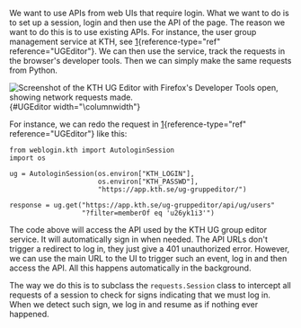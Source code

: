We want to use APIs from web UIs that require login. What we want to do
is to set up a session, login and then use the API of the page. The
reason we want to do this is to use existing APIs. For instance, the
user group management service at KTH, see
[1](#UGEditor){reference-type="ref" reference="UGEditor"}. We can then
use the service, track the requests in the browser's developer tools.
Then we can simply make the same requests from Python.

![Screenshot of the KTH UG Editor with Firefox's Developer Tools open,
showing network requests made.](https://github.com/dbosk/weblogin/raw/main/doc/figs/ug.png){#UGEditor width="\\columnwidth"}

For instance, we can redo the request in
[1](#UGEditor){reference-type="ref" reference="UGEditor"} like this:

``` {.python}
from weblogin.kth import AutologinSession
import os

ug = AutologinSession(os.environ["KTH_LOGIN"],
                      os.environ["KTH_PASSWD"],
                      "https://app.kth.se/ug-gruppeditor/")

response = ug.get("https://app.kth.se/ug-gruppeditor/api/ug/users"
                  "?filter=memberOf eq 'u26yk1i3'")
```

The code above will access the API used by the KTH UG group editor
service. It will automatically sign in when needed. The API URLs don't
trigger a redirect to log in, they just give a 401 unauthorized error.
However, we can use the main URL to the UI to trigger such an event, log
in and then access the API. All this happens automatically in the
background.

The way we do this is to subclass the `requests.Session` class to
intercept all requests of a session to check for signs indicating that
we must log in. When we detect such sign, we log in and resume as if
nothing ever happened.
